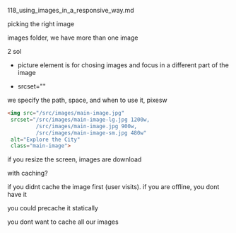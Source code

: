 118_using_images_in_a_responsive_way.md

picking the right image

images folder, we have more than one image

2 sol
- picture element is for chosing images and focus in a different part of the image

- srcset=""

we specify the path, space, and when to use it, pixesw

```html
<img src="/src/images/main-image.jpg"
 srcset="/src/images/main-image-lg.jpg 1200w,
         /src/images/main-image.jpg 900w,
         /src/images/main-image-sm.jpg 480w"
 alt="Explore the City"
 class="main-image">
 ```

 if you resize the screen, images are download

with caching?

if you didnt cache the image first (user visits). if you are offline, you dont have it

you could precache it statically

you dont want to cache all our images









